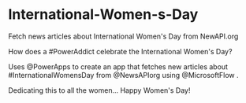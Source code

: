 # International-Women-s-Day

Fetch news articles about International Women's Day from NewAPI.org 

How does a #PowerAddict celebrate the International Women's Day?

Uses @PowerApps to create an app that fetches new articles about #InternationalWomensDay from @NewsAPIorg  using @MicrosoftFlow .

Dedicating this to all the women... Happy Women's Day!


